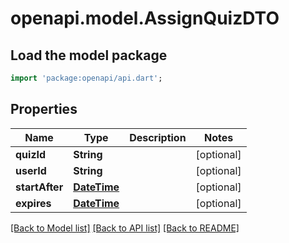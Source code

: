 # openapi.model.AssignQuizDTO

## Load the model package
```dart
import 'package:openapi/api.dart';
```

## Properties
Name | Type | Description | Notes
------------ | ------------- | ------------- | -------------
**quizId** | **String** |  | [optional] 
**userId** | **String** |  | [optional] 
**startAfter** | [**DateTime**](DateTime.md) |  | [optional] 
**expires** | [**DateTime**](DateTime.md) |  | [optional] 

[[Back to Model list]](../README.md#documentation-for-models) [[Back to API list]](../README.md#documentation-for-api-endpoints) [[Back to README]](../README.md)


